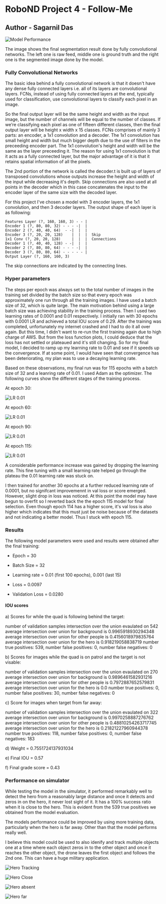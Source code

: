 # RoboND Project 4 - Follow-Me
## Author - Sagarnil Das

[//]: # (Image References)
[title_image]: ./images/hero_far.png
[image0]: ./images/lr_0.01_30.png
[image1]: ./images/lr_0.01_60.png
[image2]: ./images/lr_0.01_90.png
[image3]: ./images/lr_0.01_115.png

[image5]: ./images/hero_sim.png
[image6]: ./images/hero_close.png
[image7]: ./images/hero_absent.png
[image8]: ./images/hero_far_2.png

![Model Performance][title_image]


The image shows the final segmentation result done by fully convolutional networks. The left one is raw feed, middle one is ground truth and the right one is the segmented image done by the model.

### Fully Convolutional Networks

The basic idea behind a fully convolutional network is that it doesn't have any dense fully connected layers i.e. all of its layers are convolutional layers. FCNs, instead of using fully connected layers at the end, typically used for classification, use convolutional layers to classify each pixel in an image.

So the final output layer will be the same height and width as the input image, but the number of channels will be equal to the number of classes. If we’re classifying each pixel as one of fifteen different classes, then the final output layer will be height x width x 15 classes. FCNs comprises of mainly 3 parts: an encoder, a 1x1 convolution and a decoder. The 1x1 convolution has small height and width but much bigger depth due to the use of filters in the preceeding encoder part. The 1x1 convolution's height and width will be the same as the layer preceeding it. The reason for using 1x1 convolution is that it acts as a fully connected layer, but the major advantage of it is that it retains spatial information of all the pixels.

The 2nd portion of the network is called the decoder.t is built up of layers of transposed convolutions whose outputs increase the height and width of the input while decreasing it's depth. Skip connections are also used at all points in the decoder which in this case concatenates the input to the encoder layer of the same size with the decoded layer.

For this project I've chosen a model with 3 encoder layers, the 1x1 convolution, and then 3 decoder layers. The output shape of each layer is as following:

	Features Layer (?, 160, 160, 3) - - |
	Encoder 1 (?, 80, 80, 32) - - - -|  |
	Encoder 2 (?, 40, 40, 64)  - -|  |  |
	Encoder 3 (?, 20, 20, 128)    |  |  |  Skip
	1x1 Conv (?, 20, 20, 128)     |  |  |  Connections
	Decoder 1 (?, 40, 40, 128) - -|  |  |
	Decoder 2 (?, 80, 80, 64) - - - -|  |
	Decoder 3 (?, 80, 80, 64) - - - - - |
	Output Layer (?, 160, 160, 3)


The skip connections are indicated by the connecting lines.

### Hyper parameters

The steps per epoch was always set to the total number of images in the training set divided by the batch size so that every epoch was approximately one run through all the training images. I have used a batch size of 32, which is quite large. The main motivation behind using a large batch size was achieving stability in the training process. Then I used two learning rates of 0.0001 and 0.01 respectively. I initially ran with 30 epochs with 0.0001 LR and achieved a total IOU score of 0.29. After the training was completed, unfortunately my internet crashed and I had to do it all over again. But this time, I didn't want to re-run the first training again due to high charge of AWS. But from the loss function plots, I could deduce that the loss has not settled or plateaued and it's still changing. So for my final model, I decided to ramp up my learning rate to 0.01 and see if it speeds up the convergence. If at some point, I would have seen that convergence has been deteriorating, my plan was to use a decaying learning rate.

Based on these observations, my final run was for 115 epochs with a batch size of 32 and a leanring rate of 0.01. I used Adam as the optimizer. The following curves show the different stages of the training process.

At epoch 30:

![LR 0.01][image0]

At epoch 60:

![LR 0.01][image1]

At epoch 90:

![LR 0.01][image2]

At epoch 115:

![LR 0.01][image3]

A considerable performance increase was gained by dropping the learning rate. This fine tuning with a small learning rate helped go through the plateau the 0.01 learning rate was stuck on.

I then trained for another 30 epochs at a further reduced learning rate of 0.0001, but no signifcant improvemennt in val loss or score emerged. However, slight drop in loss was noticed. At this point the model may have begun to overfit so I reverted back the the epoch 115 model for final selection. Even though epoch 114 has a higher score, it's val loss is also higher which indicates that this must just be noise because of the datasets and not indicating a better model. Thus I stuck with epoch 115.

### Results

The following model parameters were used and results were obtained after the final training:

* Epoch = 30

* Batch Size = 32

* Learning rate = 0.01 (first 100 epochs), 0.001 (last 15)

* Loss = 0.0097

* Validation Loss = 0.0280

#### IOU scores 

a) Scores for while the quad is following behind the target:

number of validation samples intersection over the union evaulated on 542
average intersection over union for background is 0.9965918930294348
average intersection over union for other people is 0.4156018979835764
average intersection over union for the hero is 0.918219058838719
number true positives: 539, number false positives: 0, number false negatives: 0

b) Scores for images while the quad is on patrol and the target is not visable:

number of validation samples intersection over the union evaulated on 270
average intersection over union for background is 0.9896461582931216
average intersection over union for other people is 0.7972887652579831
average intersection over union for the hero is 0.0
number true positives: 0, number false positives: 30, number false negatives: 0

c) Score for images when target from far away:

number of validation samples intersection over the union evaulated on 322
average intersection over union for background is 0.9970258887276762
average intersection over union for other people is 0.48810254263717745
average intersection over union for the hero is 0.21821227960944378
number true positives: 118, number false positives: 0, number false negatives: 183

d) Weight = 0.7551724137931034

e) Final IOU = 0.57

f) Final grade score = 0.43


### Performance on simulator 

While testing the model in the simulator, it performed remarkably well to detect the hero from a reasonably large distance and once it detects and zeros in on the hero, it never lost sight of it. It has a 100% success ratio when it is close to the hero. This is evident from the 539 true positives we obtained from the model evaluation.

The models performance could be improved by using more training data, particularly when the hero is far away. Other than that the model performs really well.

I believe this model could be used to also idenify and track multiple objects one at a time where each object zeros in to the other object and once it reaches the other object, the drone leaves the first object and follows the 2nd one. This can have a huge military application.

![Hero Tracking][image5]


![Hero Close][image6]

![Hero absent][image7]

![Hero far][image8]




















